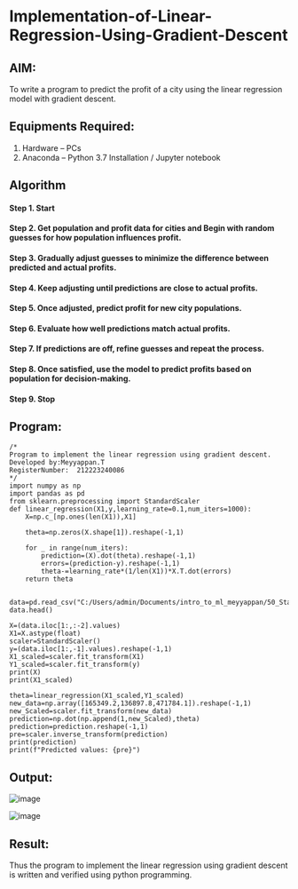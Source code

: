 # Implementation-of-Linear-Regression-Using-Gradient-Descent

## AIM:
To write a program to predict the profit of a city using the linear regression model with gradient descent.

## Equipments Required:
1. Hardware – PCs
2. Anaconda – Python 3.7 Installation / Jupyter notebook

## Algorithm
#### Step 1. Start
#### Step 2. Get population and profit data for cities and Begin with random guesses for how population influences profit.
#### Step 3. Gradually adjust guesses to minimize the difference between predicted and actual profits.
#### Step 4. Keep adjusting until predictions are close to actual profits.
#### Step 5. Once adjusted, predict profit for new city populations.
#### Step 6. Evaluate how well predictions match actual profits.
#### Step 7. If predictions are off, refine guesses and repeat the process.
#### Step 8. Once satisfied, use the model to predict profits based on population for decision-making.
#### Step 9. Stop

## Program:
```
/*
Program to implement the linear regression using gradient descent.
Developed by:Meyyappan.T 
RegisterNumber:  212223240086
*/
import numpy as np
import pandas as pd
from sklearn.preprocessing import StandardScaler
def linear_regression(X1,y,learning_rate=0.1,num_iters=1000):
    X=np.c_[np.ones(len(X1)),X1]
    
    theta=np.zeros(X.shape[1]).reshape(-1,1)
    
    for _ in range(num_iters):
        prediction=(X).dot(theta).reshape(-1,1)
        errors=(prediction-y).reshape(-1,1)
        theta-=learning_rate*(1/len(X1))*X.T.dot(errors)
    return theta


data=pd.read_csv("C:/Users/admin/Documents/intro_to_ml_meyyappan/50_Startups.csv")
data.head()

X=(data.iloc[1:,:-2].values)
X1=X.astype(float)
scaler=StandardScaler()
y=(data.iloc[1:,-1].values).reshape(-1,1)
X1_scaled=scaler.fit_transform(X1)
Y1_scaled=scaler.fit_transform(y)
print(X)
print(X1_scaled)

theta=linear_regression(X1_scaled,Y1_scaled)
new_data=np.array([165349.2,136897.8,471784.1]).reshape(-1,1)
new_Scaled=scaler.fit_transform(new_data)
prediction=np.dot(np.append(1,new_Scaled),theta)
prediction=prediction.reshape(-1,1)
pre=scaler.inverse_transform(prediction)
print(prediction)
print(f"Predicted values: {pre}")
```

## Output:
![image](https://github.com/marcoyoi/Implementation-of-Linear-Regression-Using-Gradient-Descent/assets/128804366/2ec3891c-dad8-4521-814c-34672802be3f)


![image](https://github.com/marcoyoi/Implementation-of-Linear-Regression-Using-Gradient-Descent/assets/128804366/d530135d-493c-4d70-b8dc-1065de7dd6dd)

## Result:
Thus the program to implement the linear regression using gradient descent is written and verified using python programming.
